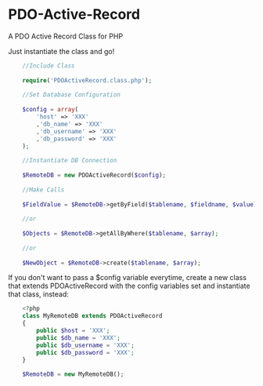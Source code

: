 PDO-Active-Record
=================

A PDO Active Record Class for PHP


Just instantiate the class and go!

```php
	//Include Class
	
	require('PDOActiveRecord.class.php');	
	
	//Set Database Configuration
	
	$config = array(
		'host' => 'XXX'
		,'db_name' => 'XXX'
		,'db_username' => 'XXX'
		,'db_password' => 'XXX'
	);
	
	//Instantiate DB Connection
	
	$RemoteDB = new PDOActiveRecord($config);
	
	//Make Calls
	
	$FieldValue = $RemoteDB->getByField($tablename, $fieldname, $value);
	
	//or
	
	$Objects = $RemoteDB->getAllByWhere($tablename, $array);
	
	//or 
	
	$NewObject = $RemoteDB->create($tablename, $array);
```


If you don't want to pass a $config variable everytime, create a new class that extends PDOActiveRecord with the config variables set and instantiate that class, instead:
```php
	<?php 
	class MyRemoteDB extends PDOActiveRecord
	{
	  	public $host = 'XXX';
		public $db_name = 'XXX';
		public $db_username = 'XXX';
		public $db_password = 'XXX';
	}
	
	$RemoteDB = new MyRemoteDB();
```
